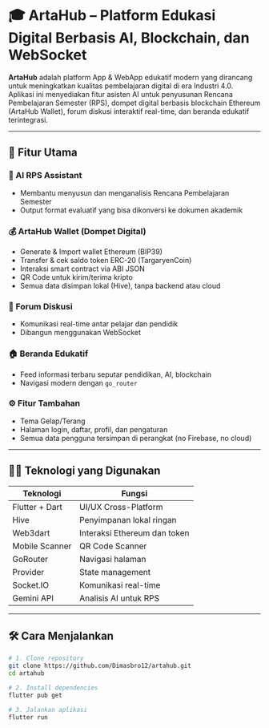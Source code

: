 # 🎓 ArtaHub – Platform Edukasi Digital Berbasis AI, Blockchain, dan WebSocket

**ArtaHub** adalah platform App & WebApp edukatif modern yang dirancang untuk meningkatkan kualitas pembelajaran digital di era Industri 4.0. Aplikasi ini menyediakan fitur asisten AI untuk penyusunan Rencana Pembelajaran Semester (RPS), dompet digital berbasis blockchain Ethereum (ArtaHub Wallet), forum diskusi interaktif real-time, dan beranda edukatif terintegrasi.

---

## 🚀 Fitur Utama

### 🧠 AI RPS Assistant
- Membantu menyusun dan menganalisis Rencana Pembelajaran Semester
- Output format evaluatif yang bisa dikonversi ke dokumen akademik

### 💰 ArtaHub Wallet (Dompet Digital)
- Generate & Import wallet Ethereum (BIP39)
- Transfer & cek saldo token ERC-20 (TargaryenCoin)
- Interaksi smart contract via ABI JSON
- QR Code untuk kirim/terima kripto
- Semua data disimpan lokal (Hive), tanpa backend atau cloud

### 💬 Forum Diskusi
- Komunikasi real-time antar pelajar dan pendidik
- Dibangun menggunakan WebSocket

### 🏠 Beranda Edukatif
- Feed informasi terbaru seputar pendidikan, AI, blockchain
- Navigasi modern dengan `go_router`

### ⚙️ Fitur Tambahan
- Tema Gelap/Terang
- Halaman login, daftar, profil, dan pengaturan
- Semua data pengguna tersimpan di perangkat (no Firebase, no cloud)

---

## 🧑‍💻 Teknologi yang Digunakan

| Teknologi | Fungsi |
|----------|--------|
| Flutter + Dart | UI/UX Cross-Platform |
| Hive | Penyimpanan lokal ringan |
| Web3dart | Interaksi Ethereum dan token |
| Mobile Scanner | QR Code Scanner |
| GoRouter | Navigasi halaman |
| Provider | State management |
| Socket.IO | Komunikasi real-time |
| Gemini API | Analisis AI untuk RPS |

---

## 🛠️ Cara Menjalankan

```bash
# 1. Clone repository
git clone https://github.com/Dimasbro12/artahub.git
cd artahub

# 2. Install dependencies
flutter pub get

# 3. Jalankan aplikasi
flutter run
